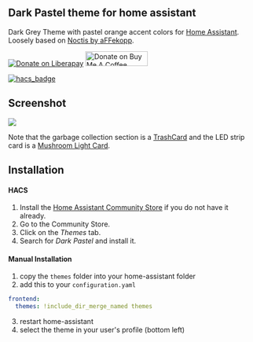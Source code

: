 ## Dark Pastel theme for home assistant

Dark Grey Theme with pastel orange accent colors for [Home Assistant](https://www.home-assistant.io).  
Loosely based on [Noctis by aFFekopp](https://github.com/aFFekopp/noctis).

[![Donate on Liberapay](https://liberapay.com/assets/widgets/donate.svg)](https://liberapay.com/chaptergy/donate)
<a href="https://www.buymeacoffee.com/chaptergy" target="_blank"><img src="https://cdn.buymeacoffee.com/buttons/default-yellow.png" alt="Donate on Buy Me A Coffee" height="30" width="127"></a>

[![hacs_badge](https://img.shields.io/badge/HACS-Default-orange.svg?style=for-the-badge)](https://github.com/custom-components/hacs)

## Screenshot

![](https://raw.githubusercontent.com/chaptergy/homeassistant-theme-grey-pastel/master/img/screenshot1.png)

Note that the garbage collection section is a [TrashCard](https://github.com/idaho/hassio-trash-card) and the LED strip card is a [Mushroom Light Card](https://github.com/piitaya/lovelace-mushroom).

## Installation

#### HACS

1. Install the [Home Assistant Community Store](https://github.com/custom-components/hacs) if you do not have it already.
2. Go to the Community Store.
3. Click on the _Themes_ tab.
4. Search for _Dark Pastel_ and install it.

#### Manual Installation

1. copy the `themes` folder into your home-assistant folder
2. add this to your `configuration.yaml`

```yaml
frontend:
  themes: !include_dir_merge_named themes
```

3. restart home-assistant
4. select the theme in your user's profile (bottom left)
